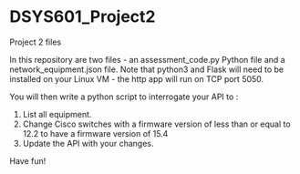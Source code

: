 # DSYS601_Project2
Project 2 files

In this repository are two files - an assessment_code.py Python file and a network_equipment.json file.
Note that python3 and Flask will need to be installed on your Linux VM - the http app will run on TCP port 5050.

You will then write a python script to interrogate your API to :
1. List all equipment.
2. Change Cisco switches with a firmware version of less than or equal to 12.2 to have a firmware version of 15.4
3. Update the API with your changes.

Have fun!
